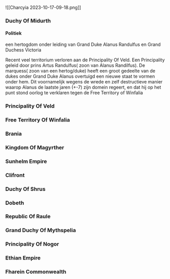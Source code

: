 ![[Charcyia 2023-10-17-09-18.png]]
### Duchy Of Midurth
#### Politiek
een hertogdom onder leiding van Grand Duke Alanus Randulfus en Grand Duchess Victoria


Recent veel territorium verloren aan de  Principality Of Veld. Een Principality geleid door prins Artus Randulfus( zoon van Alanus Randilfus). De marquess( zoon van een hertog/duke) heeft een groot gedeelte van de dukes onder Grand Duke Alanus overtuigd een nieuwe staat te vormen onder hem.
Dit voornamelijk wegens de wrede en zelf destructieve manier waarop Alanus de laatste jaren (+-7) zijn domein regeert, en dat hij op het punt stond oorlog te verklaren tegen de Free Territory of Winfalia
### Principality Of Veld
### Free Territory Of Winfalia
### Brania
### Kingdom Of Magyrther
### Sunhelm Empire
### Clifront
### Duchy Of Shrus
### Dobeth
### Republic Of Raule
### Grand Duchy Of Mythspelia
### Principality Of Nogor
### Ethian Empire
### Fharein Commonwealth
